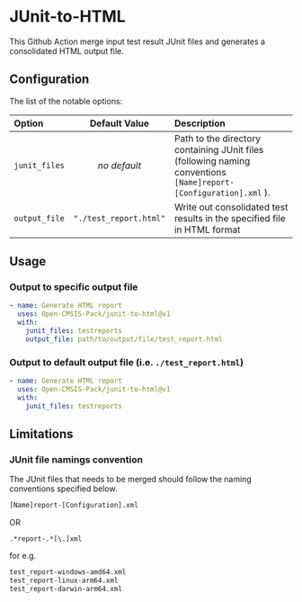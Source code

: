 # JUnit-to-HTML

This Github Action merge input test result JUnit files and generates a consolidated HTML output file.

## Configuration

The list of the notable options:

|Option|Default Value|Description|
|:-----|:-----:|:----------|
|`junit_files`|_no default_|Path to the directory containing JUnit files (following naming conventions `[Name]report-[Configuration].xml` ).|
|`output_file`|`"./test_report.html"`|Write out consolidated test results in the specified file in HTML format|

## Usage

### Output to specific output file

```yaml
- name: Generate HTML report
  uses: Open-CMSIS-Pack/junit-to-html@v1
  with:
    junit_files: testreports
    output_file: path/to/output/file/test_report.html
```

### Output to default output file (i.e. `./test_report.html`)

```yaml
- name: Generate HTML report
  uses: Open-CMSIS-Pack/junit-to-html@v1
  with:
    junit_files: testreports
```

## Limitations

### JUnit file namings convention

The JUnit files that needs to be merged should follow the naming conventions specified below.

```txt
[Name]report-[Configuration].xml
```

OR

```regex
.*report-.*[\.]xml
```

for e.g.

```txt
test_report-windows-amd64.xml
test_report-linux-arm64.xml
test_report-darwin-arm64.xml
```
